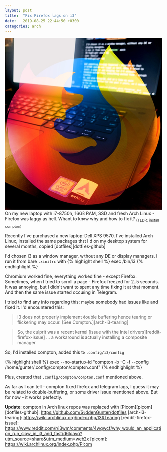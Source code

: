 ```yaml
---
layout: post
title:  "Fix Firefox lags on i3"
date:   2019-08-25 22:44:50 +0300
categories: arch
---
```

![Firefox on Arch](/assets/post1_title.jpg)
On my new laptop with i7-8750h, 16GB RAM, SSD and fresh Arch Linux - Firefox was laggy as hell. Whant to know why and how to fix it? 
<sub> (TLDR: install compton)</sub>

Recently I've purchased a new laptop: Dell XPS 9570.
I've installed Arch Linux, installed the same packages that I'd on my desktop system for several months, copied [dotfiles][dotfiles-github]

I'd chosen i3 as a window manager, without any DE or display managers.
I run it from bare `.xinitrc` with
{% highlight shell %}
exec /bin/i3
{% endhighlight %}

Chromium worked fine, everything worked fine - except Firefox. Sometimes, when I tried to scroll a page - Firefox freezed for 2..5 seconds. It was annoying, but I didn't want to spent any time fixing it at that moment.
And then the same issue started occuring in Telegram. 

I tried to find any info regarding this: maybe somebody had issues like and fixed it.
I'd encountered this:

>i3 does not properly implement double buffering hence tearing or flickering may occur. [See Compton.][arch-i3-tearing]

>So, the culprit was a recent kernel [issue with the Intel drivers][reddit-firefox-issue] ... a workaround is actually installing a composite manager

So, I'd installed compton, added this to `.config/i3/config`

{% highlight shell %}
exec --no-startup-id "compton -b -C -f --config /home/gunter/.config/compton/compton.conf"
{% endhighlight %}

Plus, created that `.config/compton/compton.conf` mentioned above.

As far as I can tell - compton fixed firefox and telegram lags, I guess it may be related to double-buffering, or some driver issue mentioned above.
But for now - it works perfectly.

**Update**: compton in Arch linux repos was replaced with [Picom][picom]
[dotfiles-github]: https://github.com/SuddenGunter/dotfiles
[arch-i3-tearing]: https://wiki.archlinux.org/index.php/I3#Tearing
[reddit-firefox-issue]: https://www.reddit.com/r/i3wm/comments/4wqwcf/why_would_an_application_run_slow_in_i3_and_fast/d6loavq?utm_source=share&utm_medium=web2x
[picom]: https://wiki.archlinux.org/index.php/Picom